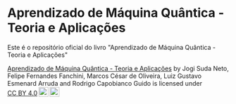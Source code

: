 # Aprendizado de Máquina Quântica - Teoria e Aplicações
Este é o repositório oficial do livro "Aprendizado de Máquina Quântica - Teoria e Aplicações"

<p xmlns:cc="http://creativecommons.org/ns#" xmlns:dct="http://purl.org/dc/terms/"><a property="dct:title" rel="cc:attributionURL" href="https://github.com/jogisuda/Aprendizado-de-Maquina-Quantica">Aprendizado de Máquina Quântica - Teoria e Aplicações</a> by <span property="cc:attributionName">Jogi Suda Neto, Felipe Fernandes Fanchini, Marcos César de Oliveira, Luiz Gustavo Esmenard Arruda and Rodrigo Capobianco Guido</span> is licensed under <a href="https://creativecommons.org/licenses/by/4.0/?ref=chooser-v1" target="_blank" rel="license noopener noreferrer" style="display:inline-block;">CC BY 4.0<img style="height:22px!important;margin-left:3px;vertical-align:text-bottom;" src="https://mirrors.creativecommons.org/presskit/icons/cc.svg?ref=chooser-v1" alt=""><img style="height:22px!important;margin-left:3px;vertical-align:text-bottom;" src="https://mirrors.creativecommons.org/presskit/icons/by.svg?ref=chooser-v1" alt=""></a></p>
